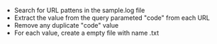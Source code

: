 - Search for URL pattens in the sample.log file
- Extract the value from the query parameted "code" from each URL
- Remove any duplicate "code" value
- For each value, create a empty file with name <value>.txt
